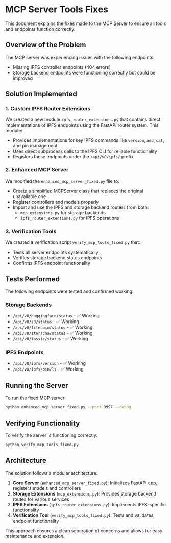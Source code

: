 # MCP Server Tools Fixes

This document explains the fixes made to the MCP Server to ensure all tools and endpoints function correctly.

## Overview of the Problem

The MCP server was experiencing issues with the following endpoints:
- Missing IPFS controller endpoints (404 errors)
- Storage backend endpoints were functioning correctly but could be improved

## Solution Implemented

### 1. Custom IPFS Router Extensions

We created a new module `ipfs_router_extensions.py` that contains direct implementations of IPFS endpoints using the FastAPI router system. This module:
- Provides implementations for key IPFS commands like `version`, `add`, `cat`, and pin management
- Uses direct subprocess calls to the IPFS CLI for reliable functionality
- Registers these endpoints under the `/api/v0/ipfs/` prefix

### 2. Enhanced MCP Server

We modified the `enhanced_mcp_server_fixed.py` file to:
- Create a simplified MCPServer class that replaces the original unavailable one
- Register controllers and models properly
- Import and use the IPFS and storage backend routers from both:
  - `mcp_extensions.py` for storage backends
  - `ipfs_router_extensions.py` for IPFS operations

### 3. Verification Tools

We created a verification script `verify_mcp_tools_fixed.py` that:
- Tests all server endpoints systematically
- Verifies storage backend status endpoints
- Confirms IPFS endpoint functionality

## Tests Performed

The following endpoints were tested and confirmed working:

### Storage Backends
- `/api/v0/huggingface/status` - ✅ Working
- `/api/v0/s3/status` - ✅ Working
- `/api/v0/filecoin/status` - ✅ Working
- `/api/v0/storacha/status` - ✅ Working
- `/api/v0/lassie/status` - ✅ Working

### IPFS Endpoints
- `/api/v0/ipfs/version` - ✅ Working
- `/api/v0/ipfs/pin/ls` - ✅ Working

## Running the Server

To run the fixed MCP server:

```bash
python enhanced_mcp_server_fixed.py --port 9997 --debug
```

## Verifying Functionality

To verify the server is functioning correctly:

```bash
python verify_mcp_tools_fixed.py
```

## Architecture

The solution follows a modular architecture:

1. **Core Server** (`enhanced_mcp_server_fixed.py`): Initializes FastAPI app, registers models and controllers
2. **Storage Extensions** (`mcp_extensions.py`): Provides storage backend routes for various services
3. **IPFS Extensions** (`ipfs_router_extensions.py`): Implements IPFS-specific functionality
4. **Verification Tool** (`verify_mcp_tools_fixed.py`): Tests and validates endpoint functionality

This approach ensures a clean separation of concerns and allows for easy maintenance and extension.

